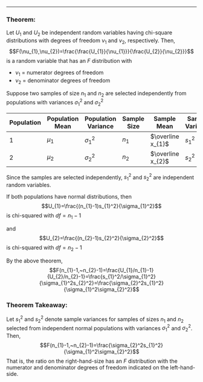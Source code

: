 - - -
### Theorem:
Let $U_{1}$ and $U_{2}$ be independent random variables having chi-square distributions with degrees of freedom $\nu_{1}$ and $\nu_{2}$, respectively. Then, $$F(\nu_{1},\nu_{2})=\frac{\frac{U_{1}}{\nu_{1}}}{\frac{U_{2}}{\nu_{2}}}$$
is a random variable that has an $F$ distribution with
- $\nu_{1}$ = numerator degrees of freedom
- $\nu_{2}$ = denominator degrees of freedom

Suppose two samples of size $n_{1}$ and $n_{2}$ are selected independently from populations with variances $\sigma_{1}^2$ and $\sigma_{2}^2$

| Population | Population Mean | Population Variance | Sample Size | Sample Mean       | Sample Variance |
| ---------- | --------------- | ------------------- | ----------- | ----------------- | --------------- |
| 1          | $\mu_{1}$       | $\sigma_{1}^2$      | $n_{1}$     | $\overline x_{1}$ | $s_{1}^2$       |
| 2          | $\mu_{2}$       | $\sigma_{2}^2$      | $n_{2}$     | $\overline x_{2}$ | $s_{2}^2$       |
Since the samples are selected independently, $s_{1}^2$ and $s_{2}^2$ are independent random variables.

If both populations have normal distributions, then 
$$U_{1}=\frac{(n_{1}-1)s_{1}^2}{\sigma_{1}^2}$$is chi-squared with $df=n_1-1$

and
$$U_{2}=\frac{(n_{2}-1)s_{2}^2}{\sigma_{2}^2}$$
is chi-squared with $df=n_{2}-1$

By the above theorem, $$F(n_{1}-1,~n_{2}-1)=\frac{U_{1}/n_{1}-1}{U_{2}/n_{2}-1}=\frac{s_{1}^2/\sigma_{1}^2}{\sigma_{1}^2s_{2}^2}=\frac{\sigma_{2}^2s_{1}^2}{\sigma_{1}^2\sigma_{2}^2}$$
### Theorem Takeaway: 
Let $s_{1}^2$ and $s_{2}^2$ denote sample variances for samples of sizes $n_{1}$ and $n_{2}$ selected from independent normal populations with variances $\sigma_{1}^2$ and $\sigma_{2}^2$. Then, 
$$F(n_{1}-1,~n_{2}-1)=\frac{\sigma_{2}^2s_{1}^2}{\sigma_{1}^2\sigma_{2}^2}$$
That is, the ratio on the right-hand-size has an $F$ distribution with the numerator and denominator degrees of freedom indicated on the left-hand-side.